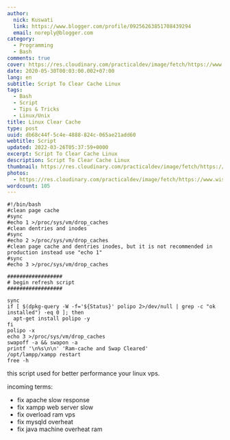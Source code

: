 ```yaml
---
author:
  nick: Kuswati
  link: https://www.blogger.com/profile/09256263851708439294
  email: noreply@blogger.com
category:
  - Programming
  - Bash
comments: true
cover: https://res.cloudinary.com/practicaldev/image/fetch/https://www.wissenschaft.com.ng/wp-content/uploads/2021/02/clear_ram_buffer_linux.jpg
date: 2020-05-30T00:03:00.002+07:00
lang: en
subtitle: Script To Clear Cache Linux
tags:
  - Bash
  - Script
  - Tips & Tricks
  - Linux/Unix
title: Linux Clear Cache
type: post
uuid: db68c44f-5c4e-4888-824c-065ae21add60
webtitle: Script
updated: 2022-03-26T05:37:59+0000
excerpt: Script To Clear Cache Linux
description: Script To Clear Cache Linux
thumbnail: https://res.cloudinary.com/practicaldev/image/fetch/https://www.wissenschaft.com.ng/wp-content/uploads/2021/02/clear_ram_buffer_linux.jpg
photos:
  - https://res.cloudinary.com/practicaldev/image/fetch/https://www.wissenschaft.com.ng/wp-content/uploads/2021/02/clear_ram_buffer_linux.jpg
wordcount: 105
---
```


<pre><code class="language-bash">#!/bin/bash
#clean page cache
#sync
#echo 1 &gt;/proc/sys/vm/drop_caches
#clean dentries and inodes
#sync
#echo 2 &gt;/proc/sys/vm/drop_caches
#clean page cache and dentries inodes, but it is not recommended in production instead use &quot;echo 1&quot;
#sync
#echo 3 &gt;/proc/sys/vm/drop_caches

##################
# begin refresh script
##################

sync
if [ $(dpkg-query -W -f='${Status}' polipo 2&gt;/dev/null | grep -c &quot;ok installed&quot;) -eq 0 ]; then
  apt-get install polipo -y
fi
polipo -x
echo 3 &gt;/proc/sys/vm/drop_caches
swapoff -a &amp;&amp; swapon -a
printf '\n%s\n\n' 'Ram-cache and Swap Cleared'
/opt/lampp/xampp restart
free -h
</code></pre>
<p>this script used for better performance your linux vps.</p>
<p>incoming terms:</p>
<ul>
<li>fix apache slow response</li>
<li>fix xampp web server slow</li>
<li>fix overload ram vps</li>
<li>fix mysqld overheat</li>
<li>fix java machine overheat ram</li>
</ul>
